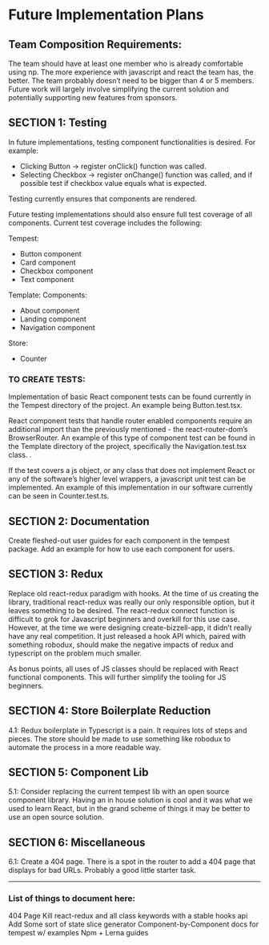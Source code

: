 # Future Implementation Plans

## Team Composition Requirements:

The team should have at least one member who is already comfortable using np. The more experience with javascript and react the team has, the better. The team probably doesn’t need to be bigger than 4 or 5 members. Future work will largely involve simplifying the current solution and potentially supporting new features from sponsors.

## SECTION 1: Testing

In future implementations, testing component functionalities is desired. For example:

- Clicking Button -> register onClick() function was called. 
- Selecting Checkbox -> register onChange() function was called, and if possible test if checkbox value equals what is expected. 

Testing currently ensures that components are rendered. 

Future testing implementations should also ensure full test coverage of all components. Current test coverage includes the following:

Tempest:
- Button component
- Card component
- Checkbox component
- Text component

Template:
Components:
- About component
- Landing component
- Navigation component

Store:
- Counter


### TO CREATE TESTS:

Implementation of basic React component tests can be found currently in the Tempest directory of the project. An example being Button.test.tsx.

React component tests that handle router enabled components require an additional import than the previously mentioned - the react-router-dom’s BrowserRouter. An example of this type of component test can be found in the Template directory of the project, specifically the Navigation.test.tsx class.  . 

If the test covers a js object, or any class that does not implement React or any of the software’s higher level wrappers, a javascript unit test can be implemented. An example of this implementation in our software currently can be seen in Counter.test.ts. 

## SECTION 2: Documentation

Create fleshed-out user guides for each component in the tempest package. Add an example for how to use each component for users. 


## SECTION 3: Redux

Replace old react-redux paradigm with hooks. At the time of us creating the library, traditional react-redux was really our only responsible option, but it leaves something to be desired. The react-redux connect function is difficult to grok for Javascript beginners and overkill for this use case. However, at the time we were designing create-bizzell-app, it didn’t really have any real competition. It just released a hook API which, paired with something robodux, should make the negative impacts of redux and typescript on the problem much smaller.

As bonus points, all uses of JS classes should be replaced with React functional components. This will further simplify the tooling for JS beginners.

## SECTION 4: Store Boilerplate Reduction

4.1: Redux boilerplate in Typescript is a pain. It requires lots of steps and pieces. The store should be made to use something like robodux to automate the process in a more readable way. 

## SECTION 5: Component Lib

5.1: Consider replacing the current tempest lib with an open source component library. Having an in house solution is cool and it was what we used to learn React, but in the grand scheme of things it may be better to use an open source solution.

## SECTION 6: Miscellaneous 

6.1: Create a 404 page. There is a spot in the router to add a 404 page that displays for bad URLs. Probably a good little starter task.


----
### List of things to document here:

404 Page
Kill react-redux and all class keywords with a stable hooks api
Add Some sort of state slice generator
Component-by-Component docs for tempest w/ examples
Npm + Lerna guides

